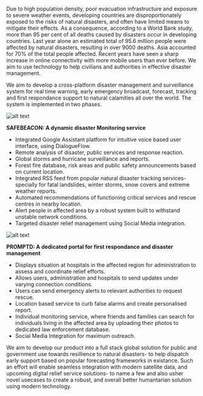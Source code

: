 Due to high population density, poor evacuation infrastructure and exposure to severe weather events, developing countries are disproportionately exposed to the risks of natural disasters, and often have limited means to mitigate their effects. As a consequence, according to a World Bank study, more than 95 per cent of all deaths caused by disasters occur in developing countries. Last year alone an estimated total of 95.6 million people were affected by natural disasters, resulting in over 9000 deaths. Asia accounted for 70% of the total people affected.
Recent years have seen a sharp increase in online connectivity with more mobile users than ever before. We aim to use technology to help civilians and authorities in effective disaster management.

We aim to develop a cross-platform disaster management and surveillance system for real time warning, early emergency broadcast, forecast, tracking and first respondance support to natural calamities all over the world. The system is implemented in two phases.


![alt text](https://image.ibb.co/eXQuW9/safebeacon.jpg)

<B>SAFEBEACON: A dynamic disaster Monitoring service</B>
- Integrated Google Assistant platform for intuitive voice based user interface, using DialogueFlow.
- Remote analysis of disaster, public services and response reaction. 
- Global storms and hurricane surveillance and reports.
- Forest fire database, risk areas and public safety announcements based on current location.
- Integrated RSS feed from popular natural disaster tracking services- specially for fatal landslides, winter storms, snow covers and extreme weather reports.
- Automated recommendations of functioning critical services and rescue centres in nearby location. 
- Alert people in affected area by a robust system built to withstand unstable network conditions.
- Targeted disaster relief management using Social Media integration.


![alt text](https://image.ibb.co/bLH8r9/promptd.jpg)

<B>PROMPTD: A dedicated portal for first respondance and disaster management</B>
- Displays situation at hospitals in the affected region for administration to assess and coordinate relief efforts. 
- Allows users, administration and hospitals to send updates under varying connection conditions. 
- Users can send emergency alerts to relevant authorities to request rescue.
- Location based service to curb false alarms and create personalised report.
- Individual monitoring service, where friends and families can search for individuals living in the affected area by uploading their photos to dedicated law enforcement database.
- Social Media Integration for maximum outreach.

We aim to develop our product into a full stack global solution for public and government use towards resillience to natural disasters- to help dispatch early support based on popular forecasting frameworks in existance. Such an effort will enable seamless integration with modern satellite data, and upcoming digital relief service solutions- to name a few and also usher novel usecases to create a robust, and overall better humantarian solution using modern technology.
